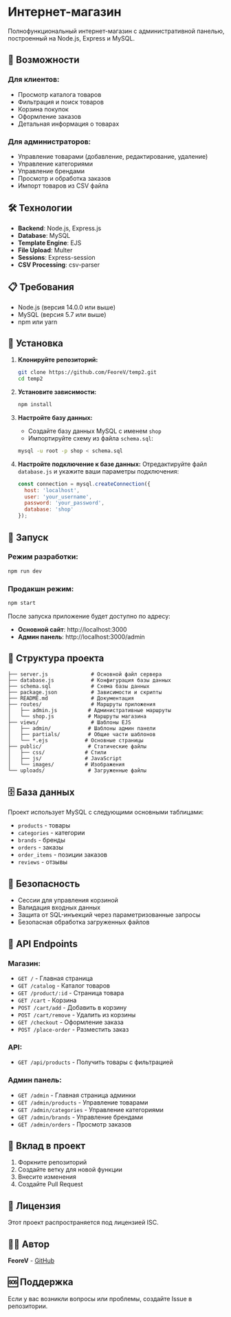 # Интернет-магазин

Полнофункциональный интернет-магазин с административной панелью, построенный на Node.js, Express и MySQL.

## 🚀 Возможности

### Для клиентов:
- Просмотр каталога товаров
- Фильтрация и поиск товаров
- Корзина покупок
- Оформление заказов
- Детальная информация о товарах

### Для администраторов:
- Управление товарами (добавление, редактирование, удаление)
- Управление категориями
- Управление брендами
- Просмотр и обработка заказов
- Импорт товаров из CSV файла

## 🛠 Технологии

- **Backend**: Node.js, Express.js
- **Database**: MySQL
- **Template Engine**: EJS
- **File Upload**: Multer
- **Sessions**: Express-session
- **CSV Processing**: csv-parser

## 📋 Требования

- Node.js (версия 14.0.0 или выше)
- MySQL (версия 5.7 или выше)
- npm или yarn

## 🔧 Установка

1. **Клонируйте репозиторий:**
   ```bash
   git clone https://github.com/FeoreV/temp2.git
   cd temp2
   ```

2. **Установите зависимости:**
   ```bash
   npm install
   ```

3. **Настройте базу данных:**
   - Создайте базу данных MySQL с именем `shop`
   - Импортируйте схему из файла `schema.sql`:
   ```bash
   mysql -u root -p shop < schema.sql
   ```

4. **Настройте подключение к базе данных:**
   Отредактируйте файл `database.js` и укажите ваши параметры подключения:
   ```javascript
   const connection = mysql.createConnection({
     host: 'localhost',
     user: 'your_username',
     password: 'your_password',
     database: 'shop'
   });
   ```

## 🚀 Запуск

### Режим разработки:
```bash
npm run dev
```

### Продакшн режим:
```bash
npm start
```

После запуска приложение будет доступно по адресу:
- **Основной сайт**: http://localhost:3000
- **Админ панель**: http://localhost:3000/admin

## 📁 Структура проекта

```
├── server.js              # Основной файл сервера
├── database.js            # Конфигурация базы данных
├── schema.sql             # Схема базы данных
├── package.json           # Зависимости и скрипты
├── README.md              # Документация
├── routes/                # Маршруты приложения
│   ├── admin.js          # Административные маршруты
│   └── shop.js           # Маршруты магазина
├── views/                 # Шаблоны EJS
│   ├── admin/            # Шаблоны админ панели
│   ├── partials/         # Общие части шаблонов
│   └── *.ejs            # Основные страницы
├── public/               # Статические файлы
│   ├── css/             # Стили
│   ├── js/              # JavaScript
│   └── images/          # Изображения
└── uploads/              # Загруженные файлы
```

## 🗄 База данных

Проект использует MySQL с следующими основными таблицами:
- `products` - товары
- `categories` - категории
- `brands` - бренды
- `orders` - заказы
- `order_items` - позиции заказов
- `reviews` - отзывы

## 🔐 Безопасность

- Сессии для управления корзиной
- Валидация входных данных
- Защита от SQL-инъекций через параметризованные запросы
- Безопасная обработка загруженных файлов

## 📝 API Endpoints

### Магазин:
- `GET /` - Главная страница
- `GET /catalog` - Каталог товаров
- `GET /product/:id` - Страница товара
- `GET /cart` - Корзина
- `POST /cart/add` - Добавить в корзину
- `POST /cart/remove` - Удалить из корзины
- `GET /checkout` - Оформление заказа
- `POST /place-order` - Разместить заказ

### API:
- `GET /api/products` - Получить товары с фильтрацией

### Админ панель:
- `GET /admin` - Главная страница админки
- `GET /admin/products` - Управление товарами
- `GET /admin/categories` - Управление категориями
- `GET /admin/brands` - Управление брендами
- `GET /admin/orders` - Просмотр заказов

## 🤝 Вклад в проект

1. Форкните репозиторий
2. Создайте ветку для новой функции
3. Внесите изменения
4. Создайте Pull Request

## 📄 Лицензия

Этот проект распространяется под лицензией ISC.

## 👨‍💻 Автор

**FeoreV** - [GitHub](https://github.com/FeoreV)

## 🆘 Поддержка

Если у вас возникли вопросы или проблемы, создайте Issue в репозитории. 